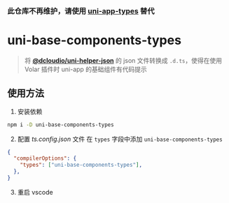 ### 此仓库不再维护，请使用 [uni-app-types](https://github.com/uni-helper/uni-app-types) 替代

# uni-base-components-types


> 将 [__@dcloudio/uni-helper-json__](https://www.npmjs.com/package/@dcloudio/uni-helper-json) 的 json 文件转换成 `.d.ts`，使得在使用 Volar 插件时 uni-app 的基础组件有代码提示

## 使用方法

1. 安装依赖

```bash
npm i -D uni-base-components-types
```

2. 配置 _ts.config.json_ 文件
在 `types` 字段中添加 `uni-base-components-types`

```json
{
  "compilerOptions": {
    "types": ["uni-base-components-types"],
  },
}
```

3. 重启 vscode
